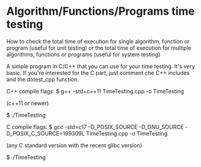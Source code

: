 # Algorithm/Functions/Programs time testing
How to check the total time of execution for single algorithm, function or program (useful for unit testing)
or the total time of execution for multiple algorithms, functions or programs (useful for system testing)

A simple program in C/C++ that you can use for your time testing. It's very basic.
If you're interested for the C part, just comment che C++ includes and the dotest_cpp function.

C++ compile flags:
$ g++ -std=c++11 TimeTesting.cpp -o TimeTesting

(c++11 or newer)

$ ./TimeTesting

C compile flags:
$ gcc -std=c17 -D_POSIX_SOURCE -D_GNU_SOURCE -D_POSIX_C_SOURCE=199309L TimeTesting.cpp -o TimeTesting

(any C standard version with the recent glibc version)

$ ./TimeTesting
